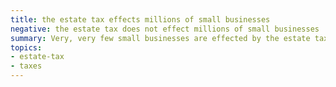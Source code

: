 ```yaml
---
title: the estate tax effects millions of small businesses
negative: the estate tax does not effect millions of small businesses
summary: Very, very few small businesses are effected by the estate tax.
topics:
- estate-tax
- taxes
---
```

